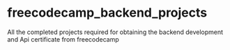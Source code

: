 # freecodecamp_backend_projects
All the completed projects required for obtaining the backend development and Api certificate from freecodecamp 
